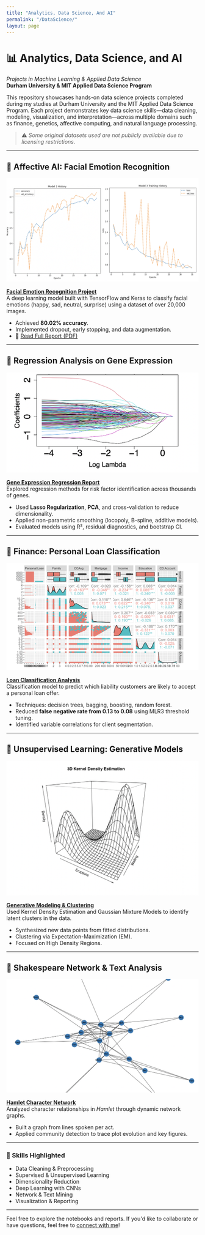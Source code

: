```yaml
---
title: "Analytics, Data Science, And AI"
permalink: "/DataScience/"
layout: page
---
```


# 📊 Analytics, Data Science, and AI  
_Projects in Machine Learning & Applied Data Science_  
**Durham University & MIT Applied Data Science Program**

This repository showcases hands-on data science projects completed during my studies at Durham University and the MIT Applied Data Science Program. Each project demonstrates key data science skills—data cleaning, modeling, visualization, and interpretation—across multiple domains such as finance, genetics, affective computing, and natural language processing.

> ⚠️ *Some original datasets used are not publicly available due to licensing restrictions.*

---

## 🔹 Affective AI: Facial Emotion Recognition

![Face](/assets/face.png)

**[Facial Emotion Recognition Project](http://htmlpreview.github.io/?https://github.com/Amberisfree/datascience.github.io/blob/c7b8338f8652429e9c0ba01395e977b079f8055f/Affective_AI_Project.html)**  
A deep learning model built with TensorFlow and Keras to classify facial emotions (happy, sad, neutral, surprise) using a dataset of over 20,000 images.

- Achieved **80.02% accuracy**.
- Implemented dropout, early stopping, and data augmentation.
- 📄 [Read Full Report (PDF)](https://github.com/Amberisfree/data-science-and-analytic/blob/d1c61ebed36a1940e0723951de937b0edf4e2b6c/Deeo%20learninig%20and%20Affective%20Computing/Final%20Submission.pdf)

---

## 🔹 Regression Analysis on Gene Expression

![Gene](/assets/gene.png)

**[Gene Expression Regression Report](https://github.com/Amberisfree/data-science-and-analytic/blob/d1c61ebed36a1940e0723951de937b0edf4e2b6c/regression%20analysis%20on%20gene%20expression/reg_sum.pdf)**  
Explored regression methods for risk factor identification across thousands of genes.

- Used **Lasso Regularization**, **PCA**, and cross-validation to reduce dimensionality.
- Applied non-parametric smoothing (locopoly, B-spline, additive models).
- Evaluated models using R², residual diagnostics, and bootstrap CI.

---
## 🔹 Finance: Personal Loan Classification

![Finance](/assets/finance.png)

**[Loan Classification Analysis](http://htmlpreview.github.io/?https://github.com/Amberisfree/datascience.github.io/blob/main/Bank_loan_Analysis/bank_loan.html)**  
Classification model to predict which liability customers are likely to accept a personal loan offer.

- Techniques: decision trees, bagging, boosting, random forest.
- Reduced **false negative rate from 0.13 to 0.08** using MLR3 threshold tuning.
- Identified variable correlations for client segmentation.

---
## 🔹 Unsupervised Learning: Generative Models

![Generative](/assets/generative.png)

**[Generative Modeling & Clustering](http://htmlpreview.github.io/?https://github.com/Amberisfree/datascience.github.io/blob/main/UL%20ASML/UL-Summative.html)**  
Used Kernel Density Estimation and Gaussian Mixture Models to identify latent clusters in the data.

- Synthesized new data points from fitted distributions.
- Clustering via Expectation-Maximization (EM).
- Focused on High Density Regions.

---

## 🔹 Shakespeare Network & Text Analysis

![Hamlet](/assets/hamlet.png)

**[Hamlet Character Network](https://nbviewer.org/github/Amberisfree/data-science-and-analytic/blob/main/Hamlet%20Network%20Analysis/Hamlet%20character%2002.ipynb)**  
Analyzed character relationships in *Hamlet* through dynamic network graphs.

- Built a graph from lines spoken per act.
- Applied community detection to trace plot evolution and key figures.

---
### 🧠 Skills Highlighted

- Data Cleaning & Preprocessing  
- Supervised & Unsupervised Learning  
- Dimensionality Reduction  
- Deep Learning with CNNs  
- Network & Text Mining  
- Visualization & Reporting  

---

Feel free to explore the notebooks and reports. If you'd like to collaborate or have questions, feel free to [connect with me](mailto:youremail@example.com)!

